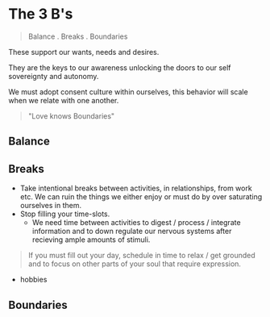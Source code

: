# The 3 B's 

> Balance . Breaks . Boundaries

These support our wants, needs and desires. 

They are the keys to our awareness unlocking the doors to our self sovereignty and autonomy. 

We must adopt consent culture within ourselves, this behavior will scale when we relate with one another.

> "Love knows Boundaries"



## Balance

## Breaks 
- Take intentional breaks between activities, in relationships, from work etc. We can ruin the things we either enjoy or must do by over saturating ourselves in them.
- Stop filling your time-slots. 
  - We need time between activities to digest / process / integrate information and to down regulate our nervous systems after recieving ample amounts of stimuli.  
> If you must fill out your day, schedule in time to relax / get grounded and to focus on other parts of your soul that require expression.
- hobbies 

## Boundaries 

